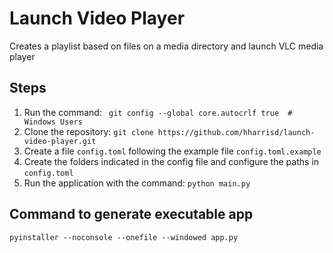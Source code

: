 # Launch Video Player
Creates a playlist based on files on a media directory and launch VLC media player

## Steps

1. Run the command: ``` git config --global core.autocrlf true  # Windows Users```
2. Clone the repository: `git clone https://github.com/hharrisd/launch-video-player.git`
3. Create a file `config.toml` following the example file `config.toml.example`
4. Create the folders indicated in the config file and configure the paths in `config.toml`
5. Run the application with the command: `python main.py`

## Command to generate executable app
```shell
pyinstaller --noconsole --onefile --windowed app.py  
```